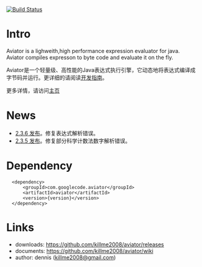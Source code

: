 [![Build Status](https://travis-ci.org/killme2008/aviator.svg?branch=master)](https://travis-ci.org/killme2008/aviator)

# Intro

Aviator is a lighweith,high performance expression evaluator for java.
Aviator compiles expresson to byte code and evaluate it on the fly.

Aviator是一个轻量级、高性能的Java表达式执行引擎，它动态地将表达式编译成字节码并运行。更详细的请阅读[开发指南](https://github.com/killme2008/aviator/wiki)。

更多详情，请访问[主页](http://fnil.net/aviator)

# News

* [2.3.6 发布](https://github.com/killme2008/aviator/releases/tag/aviator-2.3.6)。修复表达式解析错误。
* [2.3.5 发布](https://github.com/killme2008/aviator/releases/tag/aviator-2.3.5)。修复部分科学计数法数字解析错误。

# Dependency

      <dependency>
          <groupId>com.googlecode.aviator</groupId>
          <artifactId>aviator</artifactId>
          <version>{version}</version>
      </dependency>

# Links

 * downloads: https://github.com/killme2008/aviator/releases
 * documents: https://github.com/killme2008/aviator/wiki
 * author:  dennis (killme2008@gmail.com)
